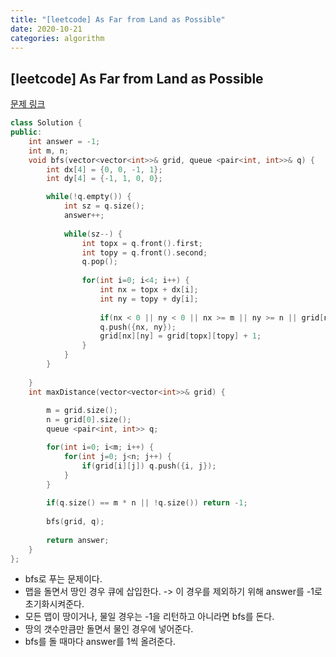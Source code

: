 ```yaml
---
title: "[leetcode] As Far from Land as Possible"
date: 2020-10-21
categories: algorithm
---
```

## [leetcode] As Far from Land as Possible
[문제 링크](https://leetcode.com/problems/as-far-from-land-as-possible/)

```c++
class Solution {
public:
    int answer = -1;
    int m, n;
    void bfs(vector<vector<int>>& grid, queue <pair<int, int>>& q) {
        int dx[4] = {0, 0, -1, 1};
        int dy[4] = {-1, 1, 0, 0};

        while(!q.empty()) {
            int sz = q.size();
            answer++;
            
            while(sz--) {
                int topx = q.front().first;
                int topy = q.front().second;
                q.pop();
                
                for(int i=0; i<4; i++) {
                    int nx = topx + dx[i];
                    int ny = topy + dy[i];
                    
                    if(nx < 0 || ny < 0 || nx >= m || ny >= n || grid[nx][ny]) continue;
                    q.push({nx, ny});
                    grid[nx][ny] = grid[topx][topy] + 1;
                }
            }
        }
        
    }
    int maxDistance(vector<vector<int>>& grid) {
        
        m = grid.size();
        n = grid[0].size();
        queue <pair<int, int>> q;

        for(int i=0; i<m; i++) {
            for(int j=0; j<n; j++) {
                if(grid[i][j]) q.push({i, j});
            }
        }
        
        if(q.size() == m * n || !q.size()) return -1;
        
        bfs(grid, q);
        
        return answer;
    }
};
```
- bfs로 푸는 문제이다.
- 맵을 돌면서 땅인 경우 큐에 삽입한다. -> 이 경우를 제외하기 위해 answer를 -1로 초기화시켜준다.
- 모든 맵이 땅이거나, 물일 경우는 -1을 리턴하고 아니라면 bfs를 돈다.
- 땅의 갯수만큼만 돌면서 물인 경우에 넣어준다.
- bfs를 돌 때마다 answer를 1씩 올려준다.
